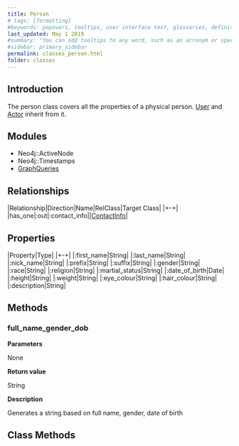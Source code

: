 ```yaml
---
title: Person
# tags: [formatting]
#keywords: popovers, tooltips, user interface text, glossaries, definitions
last_updated: May 1 2019
#summary: "You can add tooltips to any word, such as an acronym or specialized term. Tooltips work well for glossary definitions, because you don't have to keep repeating the definition, nor do you assume the reader already knows the word's meaning."
#sidebar: primary_sidebar
permalink: classes_person.html
folder: classes
---
```


## Introduction

The person class covers all the properties of a physical person. [User](/classes_user.html) and [Actor](/classes_actor.html) inherit from it.

## Modules

* Neo4j::ActiveNode
* Neo4j::Timestamps
* [GraphQueries](/modules_graph_queries.html)

## Relationships

|Relationship|Direction|Name|RelClass|Target Class|
|+-+|
|has_one|:out|:contact_info||[ContactInfo](/classes_contact_info.html)|

## Properties

|Property|Type|
|+-+|
|:first_name|String|
|:last_name|String|
|:nick_name|String|
|:prefix|String|
|:suffix|String|
|:gender|String|
|:race|String|
|:religion|String|
|:martial_status|String|
|:date_of_birth|Date|
|:height|String|
|:weight|String|
|:eye_colour|String|
|:hair_colour|String|
|:description|String|

## Methods

### full_name_gender_dob

__Parameters__

None

__Return value__

String

__Description__

Generates a string based on full name, gender, date of birth

## Class Methods
